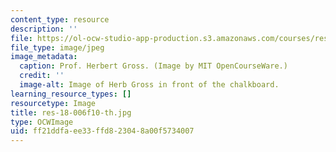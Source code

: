```yaml
---
content_type: resource
description: ''
file: https://ol-ocw-studio-app-production.s3.amazonaws.com/courses/res-18-006-calculus-revisited-single-variable-calculus-fall-2010/ff21ddfaee33ffd823048a00f5734007_res-18-006f10-th.jpg
file_type: image/jpeg
image_metadata:
  caption: Prof. Herbert Gross. (Image by MIT OpenCourseWare.)
  credit: ''
  image-alt: Image of Herb Gross in front of the chalkboard.
learning_resource_types: []
resourcetype: Image
title: res-18-006f10-th.jpg
type: OCWImage
uid: ff21ddfa-ee33-ffd8-2304-8a00f5734007
---
```

